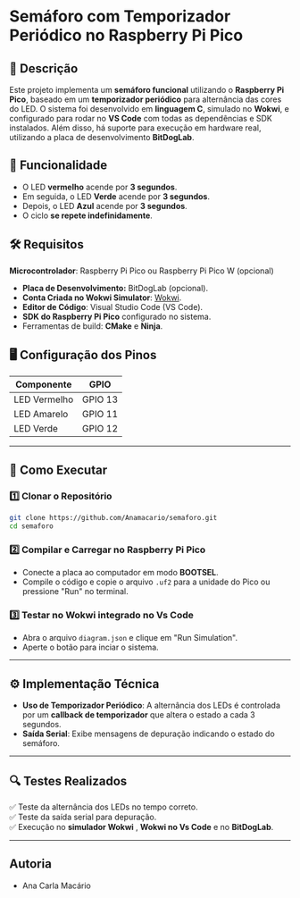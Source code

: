 # Semáforo com Temporizador Periódico no Raspberry Pi Pico

## 📌 Descrição
Este projeto implementa um **semáforo funcional** utilizando o **Raspberry Pi Pico**, baseado em um **temporizador periódico** para alternância das cores do LED. O sistema foi desenvolvido em **linguagem C**, simulado no **Wokwi**, e configurado para rodar no **VS Code** com todas as dependências e SDK instalados. Além disso, há suporte para execução em hardware real, utilizando a placa de desenvolvimento **BitDogLab**.

## 🎯 Funcionalidade
- O LED **vermelho** acende por **3 segundos**.
- Em seguida, o LED **Verde** acende por **3 segundos**.
- Depois, o LED **Azul** acende por **3 segundos**.
- O ciclo **se repete indefinidamente**.

## 🛠 Requisitos

**Microcontrolador**: Raspberry Pi Pico ou Raspberry Pi Pico W (opcional)
- **Placa de Desenvolvimento:** BitDogLab (opcional).
- **Conta Criada no Wokwi Simulator**: [Wokwi](https://wokwi.com/).
- **Editor de Código**: Visual Studio Code (VS Code).
- **SDK do Raspberry Pi Pico** configurado no sistema.
- Ferramentas de build: **CMake** e **Ninja**.

## 🖥 Configuração dos Pinos

| Componente | GPIO |
|------------|------|
| LED Vermelho | GPIO 13 |
| LED Amarelo | GPIO 11 |
| LED Verde | GPIO 12 |

---

## 🚀 Como Executar

### **1️⃣ Clonar o Repositório**
```bash
git clone https://github.com/Anamacario/semaforo.git
cd semaforo
```

### **2️⃣ Compilar e Carregar no Raspberry Pi Pico**
- Conecte a placa ao computador em modo **BOOTSEL**.
- Compile o código e copie o arquivo `.uf2` para a unidade do Pico ou pressione "Run" no terminal.

### **3️⃣ Testar no Wokwi integrado no Vs Code**
- Abra o arquivo `diagram.json`  e clique em "Run Simulation".
- Aperte o botão para inciar o sistema.

---

## ⚙ Implementação Técnica

- **Uso de Temporizador Periódico**: A alternância dos LEDs é controlada por um **callback de temporizador** que altera o estado a cada 3 segundos.
- **Saída Serial**: Exibe mensagens de depuração indicando o estado do semáforo.

---

## 🔍 Testes Realizados
✅ Teste da alternância dos LEDs no tempo correto.  
✅ Teste da saída serial para depuração.  
✅ Execução no **simulador Wokwi** , **Wokwi no Vs Code** e no **BitDogLab**.  

---

## Autoria
- Ana Carla Macário
